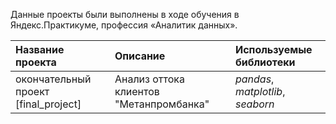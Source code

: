 Данные проекты были выполнены в ходе обучения в Яндекс.Практикуме, профессия «Аналитик данных».

| Название проекта | Описание | Используемые библиотеки|
| :---------------------- | :---------------------- | :--------------------|
| окончательный проект [final_project] | Анализ оттока клиентов "Метанпромбанка"| *pandas*, *matplotlib*, *seaborn* |
